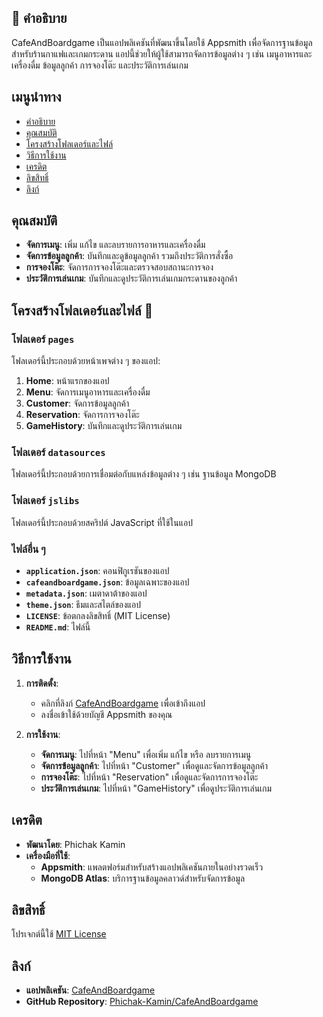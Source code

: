 ## 🚀 คำอธิบาย

CafeAndBoardgame เป็นแอปพลิเคชันที่พัฒนาขึ้นโดยใช้ Appsmith เพื่อจัดการฐานข้อมูลสำหรับร้านกาแฟและเกมกระดาน แอปนี้ช่วยให้ผู้ใช้สามารถจัดการข้อมูลต่าง ๆ เช่น เมนูอาหารและเครื่องดื่ม ข้อมูลลูกค้า การจองโต๊ะ และประวัติการเล่นเกม

## เมนูนำทาง

- [คำอธิบาย](#-คำอธิบาย)
- [คุณสมบัติ](#-คุณสมบัติ)
- [โครงสร้างโฟลเดอร์และไฟล์](#-โครงสร้างโฟลเดอร์และไฟล์)
- [วิธีการใช้งาน](#-วิธีการใช้งาน)
- [เครดิต](#-เครดิต)
- [ลิขสิทธิ์](#-ลิขสิทธิ์)
- [ลิงก์](#-ลิงก์)

## คุณสมบัติ

- **จัดการเมนู**: เพิ่ม แก้ไข และลบรายการอาหารและเครื่องดื่ม
- **จัดการข้อมูลลูกค้า**: บันทึกและดูข้อมูลลูกค้า รวมถึงประวัติการสั่งซื้อ
- **การจองโต๊ะ**: จัดการการจองโต๊ะและตรวจสอบสถานะการจอง
- **ประวัติการเล่นเกม**: บันทึกและดูประวัติการเล่นเกมกระดานของลูกค้า

## โครงสร้างโฟลเดอร์และไฟล์ 📁

### โฟลเดอร์ `pages`

โฟลเดอร์นี้ประกอบด้วยหน้าเพจต่าง ๆ ของแอป:

1. **Home**: หน้าแรกของแอป
2. **Menu**: จัดการเมนูอาหารและเครื่องดื่ม
3. **Customer**: จัดการข้อมูลลูกค้า
4. **Reservation**: จัดการการจองโต๊ะ
5. **GameHistory**: บันทึกและดูประวัติการเล่นเกม

### โฟลเดอร์ `datasources`

โฟลเดอร์นี้ประกอบด้วยการเชื่อมต่อกับแหล่งข้อมูลต่าง ๆ เช่น ฐานข้อมูล MongoDB

### โฟลเดอร์ `jslibs`

โฟลเดอร์นี้ประกอบด้วยสคริปต์ JavaScript ที่ใช้ในแอป

### ไฟล์อื่น ๆ

- **`application.json`**: คอนฟิกูเรชันของแอป
- **`cafeandboardgame.json`**: ข้อมูลเฉพาะของแอป
- **`metadata.json`**: เมตาดาต้าของแอป
- **`theme.json`**: ธีมและสไตล์ของแอป
- **`LICENSE`**: ข้อตกลงลิขสิทธิ์ (MIT License)
- **`README.md`**: ไฟล์นี้

## วิธีการใช้งาน

1. **การติดตั้ง**:
   - คลิกที่ลิงก์ [CafeAndBoardgame](https://app.appsmith.com/applications/your_application_id) เพื่อเข้าถึงแอป
   - ลงชื่อเข้าใช้ด้วยบัญชี Appsmith ของคุณ

2. **การใช้งาน**:
   - **จัดการเมนู**: ไปที่หน้า "Menu" เพื่อเพิ่ม แก้ไข หรือ ลบรายการเมนู
   - **จัดการข้อมูลลูกค้า**: ไปที่หน้า "Customer" เพื่อดูและจัดการข้อมูลลูกค้า
   - **การจองโต๊ะ**: ไปที่หน้า "Reservation" เพื่อดูและจัดการการจองโต๊ะ
   - **ประวัติการเล่นเกม**: ไปที่หน้า "GameHistory" เพื่อดูประวัติการเล่นเกม

## เครดิต

- **พัฒนาโดย**: Phichak Kamin
- **เครื่องมือที่ใช้**:
  - **Appsmith**: แพลตฟอร์มสำหรับสร้างแอปพลิเคชันภายในอย่างรวดเร็ว
  - **MongoDB Atlas**: บริการฐานข้อมูลคลาวด์สำหรับจัดการข้อมูล

## ลิขสิทธิ์

โปรเจกต์นี้ใช้ [MIT License](LICENSE)

## ลิงก์

- **แอปพลิเคชัน**: [CafeAndBoardgame](https://app.appsmith.com/applications/your_application_id)
- **GitHub Repository**: [Phichak-Kamin/CafeAndBoardgame](https://github.com/Phichak-Kamin/CafeAndBoardgame)
